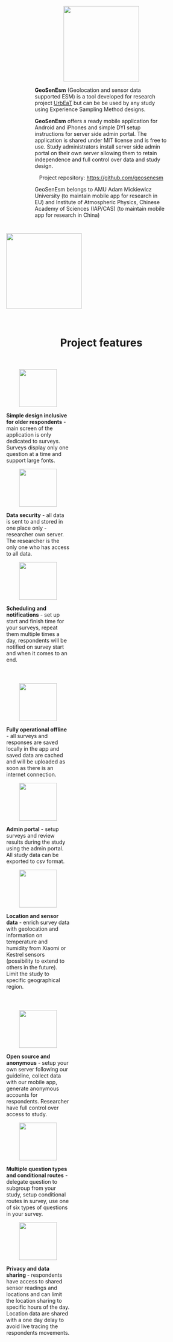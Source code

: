  <div id="inner_content-24-15" class="ct-inner-content"><div id="div_block-3-147" class="ct-div-block" style="align-items: stretch;grid-template-columns: repeat(1,minmax(200px,1fr));grid-column-gap: 20px;grid-row-gap: 20px;display: grid;"><div id="new_columns-4-147" class="ct-new-columns" style="padding-bottom: 6px;display: flex;justify-content: center;flex-wrap: wrap;float: none;"><div id="div_block-5-147" class="ct-div-block" style="width: 15%;padding-right: 0px;margin-right: 0px;"></div><div id="div_block-6-147" class="ct-div-block" style="width: 70.00%;padding-left: 0px;margin-left: 0px;"><p align="center"><img width="200" id="image-53-147" alt="" src="https://urbeat.site/wp-content/uploads/2025/01/geosenesm.png" class="ct-image" style="width: 200px;align-self: center;"></p><div id="_rich_text-23-147" class="oxy-rich-text" style="margin-left: 0px;"><p><strong>GeoSenEsm</strong> (Geolocation and sensor data supported ESM) is a tool developed for research project <a href=https://urbeat.site/>UrbEaT</a> but can be be used by any study using Experience Sampling Method designs.</p><p><strong>GeoSenEsm</strong> offers a ready mobile application for Android and iPhones and simple DYI setup instructions for server side admin portal. The application is shared under MIT license and is free to use. Study administrators install server side admin portal on their own server allowing them to retain independence and full control over data and study design.</p><p style="text-align: center;">Project repository: <a href="https://github.com/geosenesm">https://github.com/geosenesm</a></p>GeoSenEsm belongs to AMU Adam Mickiewicz University (to maintain mobile app for research in EU) and Institute of Atmospheric Physics, Chinese Academy of Sciences (IAP/CAS) (to maintain mobile app for research in China) </div></div>
  <div id="div_block-7-147" class="ct-div-block" style="width: 15%;"></div></div>
  <div id="new_columns-24-147" class="ct-new-columns">
    <div id="div_block-25-147" class="ct-div-block" style="width: 25%;"></div>
    <div id="div_block-26-147" class="ct-div-block" style="width: 25%;justify-content: center;"><p align="center"><a href="https://play.google.com/store/apps/details?id=urbeat.site.app&hl=pl"><img width="200" id="image-30-147" alt="" src="https://urbeat.site/wp-content/uploads/2025/01/download.png" class="ct-image" srcset="https://urbeat.site/wp-content/uploads/2025/01/download.png 188w, https://urbeat.site/wp-content/uploads/2025/01/download-18x5.png 18w" sizes="(max-width: 188px) 100vw, 188px" style="display: flex;flex-direction: column;align-items: center;justify-content: center;flex-wrap: wrap;align-content: center;position: absolute;align-self: center;"></a></p></div>
   
   <div id="div_block-27-147" class="ct-div-block" style="width: 25%;"><p align="center"><p align="center"><a href="https://apps.apple.com/pl/app/geosenesm/id6738705522"><img width="200" id="image-31-147" alt="" src="https://urbeat.site/wp-content/uploads/2025/01/download2.png" class="ct-image"  srcset="https://urbeat.site/wp-content/uploads/2025/01/download2.png 168w, https://urbeat.site/wp-content/uploads/2025/01/download2-18x6.png 18w" sizes="(max-width: 168px) 100vw, 168px" style="position: static;align-self: center;display: flex;align-content: center;flex-wrap: wrap;justify-content: center;align-items: center;flex-direction: column;"></a></p></div>
   
   <div id="div_block-28-147" class="ct-div-block" style="width: 25%;"></div></div><div id="new_columns-36-147" class="ct-new-columns"><div id="div_block-37-147" class="ct-div-block" style="width: 100.00%;"><h1 id="headline-43-147" class="ct-headline" style="display: flex;flex-direction: column;justify-content: center;align-items: center;flex-wrap: wrap;align-content: center;align-self: center;">Project features</h1></div></div><div id="new_columns-15-147" class="ct-new-columns" style="padding-bottom: 6px;"><div id="div_block-16-147" class="ct-div-block" style="width: 33.33%;"><p align="center"><img width="200" id="image-79-147" alt="" src="https://urbeat.site/wp-content/uploads/2025/01/simple-app-for-old-people-black-and-white-icon-no.png" class="ct-image" srcset="https://urbeat.site/wp-content/uploads/2025/01/simple-app-for-old-people-black-and-white-icon-no.png 1024w, https://urbeat.site/wp-content/uploads/2025/01/simple-app-for-old-people-black-and-white-icon-no-300x300.png 300w, https://urbeat.site/wp-content/uploads/2025/01/simple-app-for-old-people-black-and-white-icon-no-150x150.png 150w, https://urbeat.site/wp-content/uploads/2025/01/simple-app-for-old-people-black-and-white-icon-no-768x768.png 768w, https://urbeat.site/wp-content/uploads/2025/01/simple-app-for-old-people-black-and-white-icon-no-12x12.png 12w" sizes="(max-width: 1024px) 100vw, 1024px" style="width: 100px;align-self: center;"></p><div id="_rich_text-17-147" class="oxy-rich-text"><p><strong>Simple design inclusive for older respondents</strong>  - main screen of the application is only dedicated to surveys. Surveys display only one question at a time and support large fonts.</p></div></div><div id="div_block-18-147" class="ct-div-block" style="width: 33.33%;"><p align="center"><img width="200" id="image-76-147" alt="" src="https://urbeat.site/wp-content/uploads/2025/01/data-security-black-and-white-icon.png" class="ct-image" srcset="https://urbeat.site/wp-content/uploads/2025/01/data-security-black-and-white-icon.png 1024w, https://urbeat.site/wp-content/uploads/2025/01/data-security-black-and-white-icon-300x300.png 300w, https://urbeat.site/wp-content/uploads/2025/01/data-security-black-and-white-icon-150x150.png 150w, https://urbeat.site/wp-content/uploads/2025/01/data-security-black-and-white-icon-768x768.png 768w, https://urbeat.site/wp-content/uploads/2025/01/data-security-black-and-white-icon-12x12.png 12w" sizes="(max-width: 1024px) 100vw, 1024px" style="width: 100px;align-self: center;"></p><div id="_rich_text-19-147" class="oxy-rich-text"><p><strong>Data security</strong> - all data is sent to and stored in one place only - researcher own server. The researcher is the only one who has access to all data.</p></div></div><div id="div_block-20-147" class="ct-div-block" style="width: 33.34%;"><p align="center"><img width="200" id="image-82-147" alt="" src="https://urbeat.site/wp-content/uploads/2025/01/scheduling-an-notification-black-and-white-icon.png" class="ct-image" srcset="https://urbeat.site/wp-content/uploads/2025/01/scheduling-an-notification-black-and-white-icon.png 1024w, https://urbeat.site/wp-content/uploads/2025/01/scheduling-an-notification-black-and-white-icon-300x300.png 300w, https://urbeat.site/wp-content/uploads/2025/01/scheduling-an-notification-black-and-white-icon-150x150.png 150w, https://urbeat.site/wp-content/uploads/2025/01/scheduling-an-notification-black-and-white-icon-768x768.png 768w, https://urbeat.site/wp-content/uploads/2025/01/scheduling-an-notification-black-and-white-icon-12x12.png 12w" sizes="(max-width: 1024px) 100vw, 1024px" style="width: 100px;align-self: center;"></p><div id="_rich_text-21-147" class="oxy-rich-text"><p><strong>Scheduling and notifications</strong> - set up start and finish time for your surveys, repeat them multiple times a day, respondents will be notified on survey start and when it comes to an end.</p></div></div></div><div id="new_columns-44-147" class="ct-new-columns" style="padding-bottom: 6px;"><div id="div_block-45-147" class="ct-div-block" style="width: 33.33%;"><p align="center"><img width="200" id="image-51-147" alt="" src="https://urbeat.site/wp-content/uploads/2025/01/working-offline-black-and-white-icon-no-text.png" class="ct-image" srcset="https://urbeat.site/wp-content/uploads/2025/01/working-offline-black-and-white-icon-no-text.png 1024w, https://urbeat.site/wp-content/uploads/2025/01/working-offline-black-and-white-icon-no-text-300x300.png 300w, https://urbeat.site/wp-content/uploads/2025/01/working-offline-black-and-white-icon-no-text-150x150.png 150w, https://urbeat.site/wp-content/uploads/2025/01/working-offline-black-and-white-icon-no-text-768x768.png 768w, https://urbeat.site/wp-content/uploads/2025/01/working-offline-black-and-white-icon-no-text-12x12.png 12w" sizes="(max-width: 1024px) 100vw, 1024px" style="width: 100px;align-self: center;"></p><div id="_rich_text-46-147" class="oxy-rich-text"><p><strong>Fully operational offline</strong> - all surveys and responses are saved locally in the app and saved data are cached and will be uploaded as soon as there is an internet connection.</p></div></div><div id="div_block-47-147" class="ct-div-block" style="width: 33.33%;"><p align="center"><img width="200" id="image-70-147" alt="" src="https://urbeat.site/wp-content/uploads/2025/01/admin-portal-black-and-white-icon.png" class="ct-image" srcset="https://urbeat.site/wp-content/uploads/2025/01/admin-portal-black-and-white-icon.png 1024w, https://urbeat.site/wp-content/uploads/2025/01/admin-portal-black-and-white-icon-300x300.png 300w, https://urbeat.site/wp-content/uploads/2025/01/admin-portal-black-and-white-icon-150x150.png 150w, https://urbeat.site/wp-content/uploads/2025/01/admin-portal-black-and-white-icon-768x768.png 768w, https://urbeat.site/wp-content/uploads/2025/01/admin-portal-black-and-white-icon-12x12.png 12w" sizes="(max-width: 1024px) 100vw, 1024px" style="width: 100px;align-self: center;"></p><div id="_rich_text-48-147" class="oxy-rich-text"><p><strong>Admin portal</strong> - setup surveys and review results during the study using the admin portal. All study data can be exported to csv format.</p></div></div><div id="div_block-49-147" class="ct-div-block" style="width: 33.34%;"><p align="center"><img width="200" id="image-73-147" alt="" src="https://urbeat.site/wp-content/uploads/2025/01/location-and-temperature-data-black-and-white-icon.png" class="ct-image" srcset="https://urbeat.site/wp-content/uploads/2025/01/location-and-temperature-data-black-and-white-icon.png 1024w, https://urbeat.site/wp-content/uploads/2025/01/location-and-temperature-data-black-and-white-icon-300x300.png 300w, https://urbeat.site/wp-content/uploads/2025/01/location-and-temperature-data-black-and-white-icon-150x150.png 150w, https://urbeat.site/wp-content/uploads/2025/01/location-and-temperature-data-black-and-white-icon-768x768.png 768w, https://urbeat.site/wp-content/uploads/2025/01/location-and-temperature-data-black-and-white-icon-12x12.png 12w" sizes="(max-width: 1024px) 100vw, 1024px" style="width: 100px;align-self: center;"></p><div id="_rich_text-50-147" class="oxy-rich-text"><p><strong>Location and sensor data</strong> - enrich survey data with geolocation and information on temperature and humidity from Xiaomi or Kestrel sensors (possibility to extend to others in the future). Limit the study to specific geographical region.</p></div></div></div><div id="new_columns-55-147" class="ct-new-columns" style="padding-bottom: 6px;"><div id="div_block-56-147" class="ct-div-block" style="width: 33.33%;"><p align="center"><img width="200" id="image-57-147" alt="" src="https://urbeat.site/wp-content/uploads/2025/01/open-source.png" class="ct-image" srcset="https://urbeat.site/wp-content/uploads/2025/01/open-source.png 512w, https://urbeat.site/wp-content/uploads/2025/01/open-source-300x300.png 300w, https://urbeat.site/wp-content/uploads/2025/01/open-source-150x150.png 150w, https://urbeat.site/wp-content/uploads/2025/01/open-source-12x12.png 12w" sizes="(max-width: 512px) 100vw, 512px" style="width: 100px;align-self: center;"></p><div id="_rich_text-58-147" class="oxy-rich-text"><p><strong>Open source and anonymous</strong> - setup your own server following our guideline, collect data with our mobile app, generate anonymous accounts for respondents. Researcher have full control over access to study.</p></div></div><div id="div_block-59-147" class="ct-div-block" style="width: 33.33%;"><p align="center"><img width="200" id="image-64-147" alt="" src="https://urbeat.site/wp-content/uploads/2025/01/different-question-types-black-and-white-icon.png" class="ct-image" srcset="https://urbeat.site/wp-content/uploads/2025/01/different-question-types-black-and-white-icon.png 1024w, https://urbeat.site/wp-content/uploads/2025/01/different-question-types-black-and-white-icon-300x300.png 300w, https://urbeat.site/wp-content/uploads/2025/01/different-question-types-black-and-white-icon-150x150.png 150w, https://urbeat.site/wp-content/uploads/2025/01/different-question-types-black-and-white-icon-768x768.png 768w, https://urbeat.site/wp-content/uploads/2025/01/different-question-types-black-and-white-icon-12x12.png 12w" sizes="(max-width: 1024px) 100vw, 1024px" style="width: 100px;align-self: center;"></p><div id="_rich_text-60-147" class="oxy-rich-text"><p><strong>Multiple question types and conditional routes</strong> - delegate question to subgroup from your study, setup conditional routes in survey, use one of six types of questions in your survey.</p></div></div><div id="div_block-61-147" class="ct-div-block" style="width: 33.34%;"><p align="center"><img width="200" id="image-67-147" alt="" src="https://urbeat.site/wp-content/uploads/2025/01/privacy-and-data-sharing-black-and-white-icon.png" class="ct-image" srcset="https://urbeat.site/wp-content/uploads/2025/01/privacy-and-data-sharing-black-and-white-icon.png 1024w, https://urbeat.site/wp-content/uploads/2025/01/privacy-and-data-sharing-black-and-white-icon-300x300.png 300w, https://urbeat.site/wp-content/uploads/2025/01/privacy-and-data-sharing-black-and-white-icon-150x150.png 150w, https://urbeat.site/wp-content/uploads/2025/01/privacy-and-data-sharing-black-and-white-icon-768x768.png 768w, https://urbeat.site/wp-content/uploads/2025/01/privacy-and-data-sharing-black-and-white-icon-12x12.png 12w" sizes="(max-width: 1024px) 100vw, 1024px" style="width: 100px;align-self: center;"></p><div id="_rich_text-62-147" class="oxy-rich-text"><p><strong>Privacy and data sharing </strong>- respondents have access to shared sensor readings and locations and can limit the location sharing to specific hours of the day. Location data are shared with a one day delay to avoid live tracing the respondents movements.</p></div></div></div>
</div></div>
